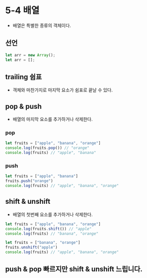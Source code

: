 # 5-4 배열

- 배열은 특별한 종류의 객체이다.

## 선언
```javascript
let arr = new Array();
let arr = [];
```
## trailing 쉼표
- 객체와 마찬가지로 마지막 요소가 쉼표로 끝날 수 있다.

## pop & push
- 배열의 마지막 요소를 추가하거나 삭제한다.
### pop
```javascript
let fruits = ["apple", "banana", "orange"]
console.log(fruits.pop()) // "orange"
console.log(fruits) // "apple", "banana"
```
### push
```javascript
let fruits = ["apple", "banana"]
fruits.push("orange")
console.log(fruits) // "apple", "banana", "orange"
```

## shift & unshift
- 배열의 첫번째 요소를 추가하거나 삭제한다.
```javascript
let fruits = ["apple", "banana", "orange"]
console.log(fruits.shift()) // "apple" 
console.log(fruits) // "banana", "orange"
```
```javascript
let fruits = ["banana", "orange"]
fruits.unshift("apple")
console.log(fruits) // "apple", "banana", "orange"
```

## push & pop 빠르지만 shift & unshift 느립니다.
